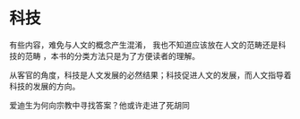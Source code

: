 # 科技

有些内容，难免与人文的概念产生混淆， 我也不知道应该放在人文的范畴还是科技的范畴 ，本书的分类方法只是为了方便读者的理解。

从客官的角度，科技是人文发展的必然结果；科技促进人文的发展，而人文指导着科技的发展的方向。



爱迪生为何向宗教中寻找答案？他或许走进了死胡同

